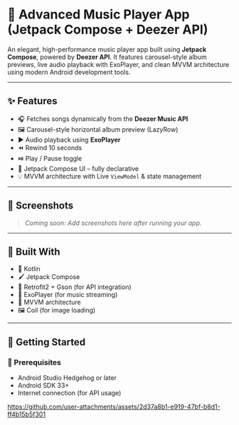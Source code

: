# 🎵 Advanced Music Player App (Jetpack Compose + Deezer API)

An elegant, high-performance music player app built using **Jetpack Compose**, powered by **Deezer API**. It features carousel-style album previews, live audio playback with ExoPlayer, and clean MVVM architecture using modern Android development tools.

---

## ✨ Features

- 🎧 Fetches songs dynamically from the **Deezer Music API**
- 🖼️ Carousel-style horizontal album preview (LazyRow)
- ▶️ Audio playback using **ExoPlayer**
- ⏪ Rewind 10 seconds
- ⏯️ Play / Pause toggle
- 📱 Jetpack Compose UI – fully declarative
- 💡 MVVM architecture with Live `ViewModel` & state management

---

## 📸 Screenshots

> *Coming soon: Add screenshots here after running your app.*

---

## 🧱 Built With

- 💙 Kotlin
- 🖌️ Jetpack Compose
- 📡 Retrofit2 + Gson (for API integration)
- 🎵 ExoPlayer (for music streaming)
- 🧠 MVVM architecture
- 🖼️ Coil (for image loading)

---

## 🚀 Getting Started

### 🔧 Prerequisites

- Android Studio Hedgehog or later
- Android SDK 33+
- Internet connection (for API usage)

https://github.com/user-attachments/assets/2d37a8b1-e919-47bf-b8d1-ff4b15b5f301





